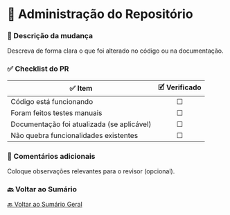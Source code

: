 # 🧩 Administração do Repositório

### 📌 Descrição da mudança
Descreva de forma clara o que foi alterado no código ou na documentação.

### ✅ Checklist do PR

| ✅ Item                                      | 🗹 Verificado |
|---------------------------------------------|:-------------:|
| Código está funcionando                      | ☐             |
| Foram feitos testes manuais                  | ☐             |
| Documentação foi atualizada (se aplicável)   | ☐             |
| Não quebra funcionalidades existentes        | ☐             |

### 🧠 Comentários adicionais
Coloque observações relevantes para o revisor (opcional).


### 🔙 Voltar ao Sumário

[🔙 Voltar ao Sumário Geral](../README.md)
